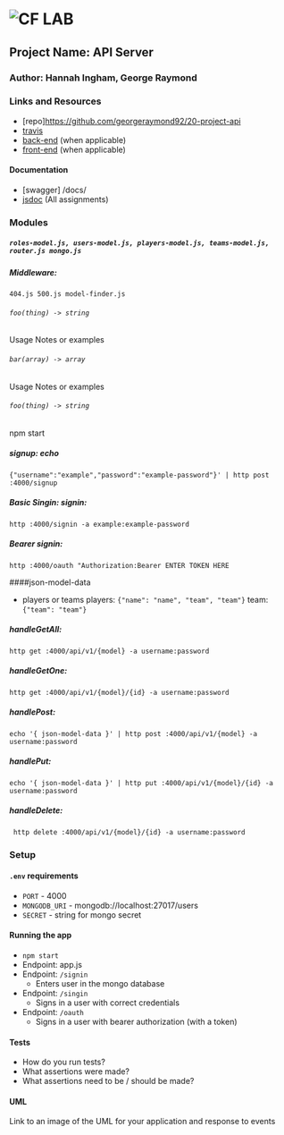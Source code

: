 ![CF](http://i.imgur.com/7v5ASc8.png) LAB
=================================================

## Project Name: API Server

### Author: Hannah Ingham, George Raymond

### Links and Resources
* [repo]https://github.com/georgeraymond92/20-project-api
* [travis](http://xyz.com)
* [back-end](http://xyz.com) (when applicable)
* [front-end](http://xyz.com) (when applicable)

#### Documentation
* [swagger] /docs/
* [jsdoc](http://xyz.com) (All assignments)

### Modules
##### `roles-model.js, users-model.js, players-model.js, teams-model.js, router.js mongo.js`
##### Middleware: 
`404.js 500.js model-finder.js`

###### `foo(thing) -> string`
Usage Notes or examples

###### `bar(array) -> array`
Usage Notes or examples

###### `foo(thing) -> string`
npm start
##### signup: echo 
`{"username":"example","password":"example-password"}' | http post :4000/signup`

##### Basic Singin: signin: 
`http :4000/signin -a example:example-password`

##### Bearer signin: 
`http :4000/oauth "Authorization:Bearer ENTER TOKEN HERE`

####json-model-data 
* players or teams
players: `{"name": "name", "team", "team"}`
team: `{"team": "team"}`

##### handleGetAll:
`http get :4000/api/v1/{model} -a username:password`

##### handleGetOne:
`http get :4000/api/v1/{model}/{id} -a username:password`

##### handlePost:
`echo '{ json-model-data }' | http post :4000/api/v1/{model} -a username:password`

##### handlePut:
`echo '{ json-model-data }' | http put :4000/api/v1/{model}/{id} -a username:password`

##### handleDelete:
` http delete :4000/api/v1/{model}/{id} -a username:password`

### Setup
#### `.env` requirements
* `PORT` - 4000
* `MONGODB_URI` - mongodb://localhost:27017/users
* `SECRET` - string for mongo secret

#### Running the app
* `npm start`
* Endpoint: app.js
* Endpoint: `/signin`
  * Enters user in the mongo database
* Endpoint: `/singin`
  * Signs in a user with correct credentials
* Endpoint: `/oauth`
  * Signs in a user with bearer authorization (with a token)
  
#### Tests
* How do you run tests?
* What assertions were made?
* What assertions need to be / should be made?

#### UML
Link to an image of the UML for your application and response to events
